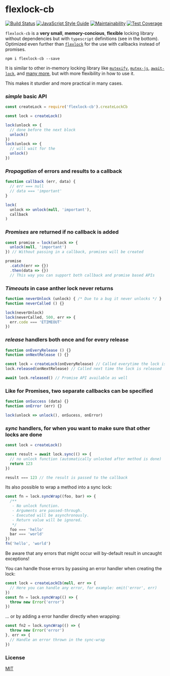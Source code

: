 # flexlock-cb

[![Build Status][cistatus-img]][cistatus-lnk]
[![JavaScript Style Guide][js-style-img]](https://standardjs.com)
[![Maintainability][maintain-img]][maintain-lnk]
[![Test Coverage][coverage-img]][coverage-lnk]

[cistatus-lnk]: https://travis-ci.org/martinheidegger/flexlock-cb
[cistatus-img]: https://travis-ci.org/martinheidegger/flexlock-cb.svg?branch=master
[js-style-img]: https://img.shields.io/badge/code_style-standard-brightgreen.svg
[maintain-img]: https://api.codeclimate.com/v1/badges/0515ec5a0831b36b5992/maintainability
[maintain-lnk]: https://codeclimate.com/github/martinheidegger/flexlock-cb/maintainability
[coverage-img]: https://api.codeclimate.com/v1/badges/0515ec5a0831b36b5992/test_coverage
[coverage-lnk]: https://codeclimate.com/github/martinheidegger/flexlock-cb/test_coverage

`flexlock-cb` is a **very small**, **memory-concious**, **flexible** locking library without
dependencies but with `typescript` definitions (see in the bottom). Optimized even further than
[`flexlock`][flexlock] for the use with callbacks instead of promises.

`npm i flexlock-cb --save`

It is similar to other in-memory locking library like [`mutexify`][mutexify],
[`mutex-js`][mutex-js], [`await-lock`][await-lock], and [many more](many-more),
but with more flexibility in how to use it.

This makes it sturdier and more practical in many cases.

[flexlock]: https://github.com/martinheidegger/flexlock
[mutexify]: https://github.com/mafintosh/mutexify
[mutex-js]: https://github.com/danielglennross/mutex-js
[await-lock]: https://www.npmjs.com/package/await-lock
[many-more]: https://www.npmjs.com/search?q=promise+lock

### _simple_ basic API

```javascript
const createLock = require('flexlock-cb').createLockCb

const lock = createLock()

lock(unlock => {
  // done before the next block
  unlock()
})
lock(unlock => {
  // will wait for the 
  unlock()
})
```

### _Propagation_ of errors and results to a callback

```javascript
function callback (err, data) {
  // err === null
  // data === 'important'
}

lock(
  unlock => unlock(null, 'important'),
  callback
)
```

### _Promises_ are returned if no callback is added

```javascript
const promise = lock(unlock => {
  unlock(null, 'important')
}) // Without passing in a callback, promises will be created

promise
  .catch(err => {})
  .then(data => {})
  // This way you can support both callback and promise based APIs
```

### _Timeouts_ in case anther lock never returns

```javascript
function neverUnlock (unlock) { /* Due to a bug it never unlocks */ }
function neverCalled () {}

lock(neverUnlock)
lock(neverCalled, 500, err => {
  err.code === 'ETIMEOUT'
})
```

### _release_ handlers both once and for every release

```javascript
function onEveryRelease () {}
function onNextRelease () {}

const lock = createLock(onEveryRelease) // Called everytime the lock is released
lock.released(onNextRelease) // Called next time the lock is released

await lock.released() // Promise API available as well
```

### Like for Promises, two separate callbacks can be specified

```javascript
function onSuccess (data) {}
function onError (err) {}

lock(unlock => unlock(), onSucess, onError)
```

### _sync_ handlers, for when you want to make sure that other locks are done

```javascript
const lock = createLock()

const result = await lock.sync(() => {
  // no unlock function (automatically unlocked after method is done)
  return 123
})

result === 123 // the result is passed to the callback
```

Its also possible to wrap a method into a sync lock:

```javascript
const fn = lock.syncWrap((foo, bar) => {
  /**
   - No unlock function.
   - Arguments are passed-through.
   - Executed will be asynchronously.
   - Return value will be ignored.
   */
  foo === 'hello'
  bar === 'world'
})
fn('hello', 'world')
```

Be aware that any errors that might occur will by-default result in uncaught
exceptions!

You can handle those errors by passing an error handler when creating the lock:

```javascript
const lock = createLockCb(null, err => {
  // Here you can handle any error, for example: emit('error', err)
})
const fn = lock.syncWrap(() => {
  throw new Error('error')
})
```

... or by adding a error handler directly when wrapping:

```javascript
const fn2 = lock.syncWrap(() => {
  throw new Error('error')
}, err => {
  // Handle an error thrown in the sync-wrap
})
```

### License

[MIT](./LICENSE)
